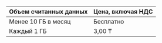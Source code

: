 |Объем считанных данных|Цена, включая НДС|
|----|-----|
|Менее 10 ГБ в месяц|Бесплатно|
|Каждый 1 ГБ|3,00 ₸| 